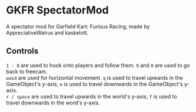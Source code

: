 # GKFR SpectatorMod
A spectator mod for Garfield Kart: Furious Racing, made by AppreciativeWalrus and kaskelott.

## Controls
`1 - 8` are used to hook onto players and follow them. `9` and `0` are used to go back to freecam. <br />
`wasd` are used for horizontal movement. `q` is used to travel upwards in the GameObject's y-axis, `e` is used to travel downwards in the GameObject's y-axis. <br />
`r / space` are used to travel upwards in the world's y-axis, `f` is used to travel downwards in the word's y-axis. <br />

